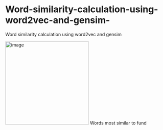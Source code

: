 # Word-similarity-calculation-using-word2vec-and-gensim-
Word similarity calculation using word2vec and gensim 

<img width="261" alt="image" src="https://user-images.githubusercontent.com/88580416/171100423-ff68abcd-f1a7-4b4d-8bbf-f012fa6632fb.png">
Words most similar to fund
